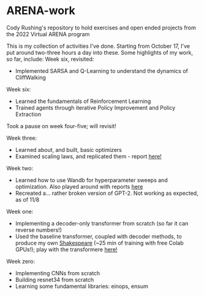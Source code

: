 # ARENA-work
Cody Rushing's repository to hold exercises and open ended projects from the 2022 Virtual ARENA program

This is my collection of activities I've done. Starting from October 17, I've put around two-three hours a day into these.
Some highlights of my work, so far, include:
Week six, revisited:
- Implemented SARSA and Q-Learning to understand the dynamics of CliffWalking

Week six:
- Learned the fundamentals of Reinforcement Learning
- Trained agents through iterative Policy Improvement and Policy Extraction

Took a pause on week four-five; will revisit!

Week three:
- Learned about, and built, basic optimizers
- Examined scaling laws, and replicated them - report [here!](https://wandb.ai/starship006/Scaling_Laws_CNN/reports/Reproducing-Scaling-Laws--VmlldzoyOTYwNTU4?accessToken=3tbyptjw9xdp8kc81pl1edd1zch052ug2lk2tx5svg5p8br82ejvtvpg0ozvybna)

Week two:
- Learned how to use Wandb for hyperparameter sweeps and optimization. Also played around with reports [here](https://wandb.ai/starship006/w2d1_resnet/reports/First-Report---VmlldzoyOTE4NDAy?accessToken=9ldl319rrvdabls34mhc3z8i1uck0mgmgtmwnoi24nl6f7w90z2x2gb9o6e0ivci)
- Recreated a... rather broken version of GPT-2. Not working as expected, as of 11/8

Week one:
- Implementing a decoder-only transformer from scratch (so far it can reverse numbers!)
- Used the baseline transformer, coupled with decoder methods, to produce my own [Shakespeare](https://github.com/starship006/ARENA-work/blob/main/w1/w1d4.ipynb) (~25 min of training with free Colab GPUs!); play with the transformere [here!](https://huggingface.co/spaces/starship006/mini_shakespeare)

Week zero:
- Implementing CNNs from scratch
- Building resnet34 from scratch
- Learning some fundamental libraries: einops, ensum

